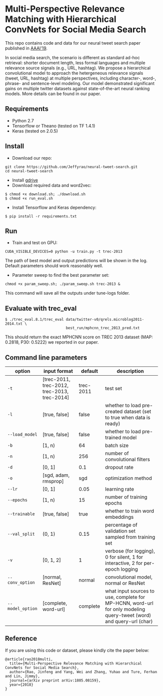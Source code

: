 # Multi-Perspective Relevance Matching with Hierarchical ConvNets for Social Media Search
This repo contains code and data for our neural tweet search paper published in [AAAI'19](https://arxiv.org/abs/1805.08159).

In social media search, the scenario is different as standard ad-hoc retrieval: shorter document length, less formal languages and multiple relevance source signals (e.g., URL, hashtag). We propose a hierarchical convolutional model to approach the hetergeneous relevance signals (tweet, URL, hashtag) at multiple perspectives, including character-, word-, phrase- and sentence-level modeling. Our model demonstrated significant gains on multiple twitter datasets against state-of-the-art neural ranking models. More details can be found in our paper.


## Requirements
- Python 2.7
- Tensorflow or Theano (tested on TF 1.4.1)
- Keras (tested on 2.0.5)

## Install
- Download our repo:
```
git clone https://github.com/Jeffyrao/neural-tweet-search.git
cd neural-tweet-search
```
- Install [gdrive](https://github.com/prasmussen/gdrive)
- Download required data and word2vec:
```
$ chmod +x download.sh; ./download.sh
$ chmod +x run_eval.sh
```
- Install Tensorflow and Keras dependency:
```
$ pip install -r requirements.txt
```

## Run
- Train and test on GPU:
```
CUDA_VISIBLE_DEVICES=0 python -u train.py -t trec-2013
```
The path of best model and output predictions will be shown in the log. Default parameters should work reasonably well.
- Parameter sweep to find the best parameter set:
```
chmod +x param_sweep.sh; ./param_sweep.sh trec-2013 &
```
This command will save all the outputs under tune-logs folder. 
## Evaluate with trec_eval
```
$ ./trec_eval.8.1/trec_eval data/twitter-v0/qrels.microblog2011-2014.txt \
                            best_run/mphcnn_trec_2013_pred.txt
```
This should return the exact MPHCNN score on TREC 2013 dataset (MAP: 0.2818, P30: 0.5222) we reported in our paper.

## Command line parameters
| option                   | input format |   default   | description |
|--------------------------|--------------|-------------|-------------|
| `-t`   | [trec-2011, trec-2012, trec-2013, trec-2014] | trec-2011 | test set |
| `-l`   | [true, false]       | false     | whether to load pre-created dataset (set to true when data is ready) |
| `--load_model`     | [true, false]       | false     | whether to load pre-trained model |
| `-b`   | [1, n)    | 64 | batch size | 
| `-n`    | [1, n)    | 256 | number of convolutional filters |
| `-d`    | [0, 1]    | 0.1 | dropout rate | 
| `-o`    | [sgd, adam, rmsprop] | sgd | optimization method | 
| `--lr`  | [0, 1]    | 0.05 | learning rate |
| `--epochs`| [1, n)  | 15   | number of training epochs | 
| `--trainable` | [true, false] | true | whether to train word embeddings | 
| `--val_split` | (0, 1) | 0.15 | percentage of validation set sampled from training set | 
| `-v`| [0, 1, 2] | 1 | verbose (for logging), 0 for silent, 1 for interactive, 2 for per-epoch logging |
| `--conv_option` | [normal, ResNet]       | normal     | convolutional model, normal or ResNet |
| `--model_option`| [complete, word-url]       | complete | what input sources to use, complete for MP-HCNN, word-url for only modeling query-tweet (word) and query-url (char)  |

## Reference
If you are using this code or dataset, please kindly cite the paper below:
```
@article{rao2018multi,
  title={Multi-Perspective Relevance Matching with Hierarchical ConvNets for Social Media Search},
  author={Rao, Jinfeng and Yang, Wei and Zhang, Yuhao and Ture, Ferhan and Lin, Jimmy},
  journal={arXiv preprint arXiv:1805.08159},
  year={2018}
}
```
